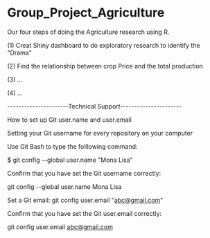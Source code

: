 # Group_Project_Agriculture

Our four steps of doing the Agriculture research using R.


(1) Creat Shiny dashboard to do exploratory research to identify the "Drama"

(2) Find the relationship between crop Price and the total production

(3) ...

(4) ...


----------------------Technical Support----------------------

How to set up Git user.name and user.email

Setting your Git username for every repository on your computer


Use Git Bash to type the folllowing command: 

$ git config --global user.name "Mona Lisa"

Confirm that you have set the Git username correctly:

git config --global user.name
Mona Lisa

Set a Git email:
git config user.email "abc@gmail.com"

Confirm that you have set the Git user.email correctly:

git config user.email
abc@gmail.com